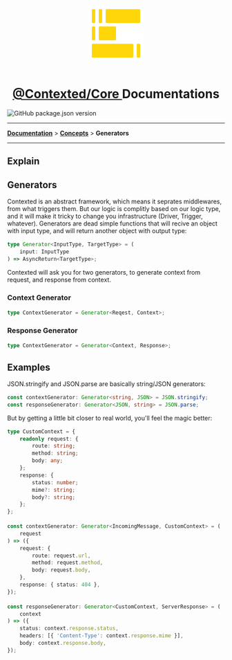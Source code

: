 <div align="center">
    <img width="128" src="https://raw.githubusercontent.com/contexted-js/brand/master/dark/main.svg">
    <br />
    <br />
    <h1>
		<a href="https://github.com/contexted-js/core">
        	@Contexted/Core
    	</a>
		<span>Documentations</span>
	</h1>
</div>

<img alt="GitHub package.json version" src="https://img.shields.io/github/package-json/v/contexted-js/core">

---

[**Documentation**](../../) > [**Concepts**](../) > **Generators**

---

## Explain

## Generators

Contexted is an abstract framework, which means it seprates middlewares, from what triggers them. But our logic is complitly based on our logic type, and it will make it tricky to change you infrastructure (Driver, Trigger, whatever). Generators are dead simple functions that will recive an object with input type, and will return another object with output type:

```ts
type Generator<InputType, TargetType> = (
	input: InputType
) => AsyncReturn<TargetType>;
```

Contexted will ask you for two generators, to generate context from request, and response from context.

### Context Generator

```ts
type ContextGenerator = Generator<Reqest, Context>;
```

### Response Generator

```ts
type ContextGenerator = Generator<Context, Response>;
```

## Examples

JSON.stringify and JSON.parse are basically string/JSON generators:

```ts
const contextGenerator: Generator<string, JSON> = JSON.stringify;
const responseGenerator: Generator<JSON, string> = JSON.parse;
```

But by getting a little bit closer to real world, you'll feel the magic better:

```ts
type CustomContext = {
	readonly request: {
		route: string;
		method: string;
		body: any;
	};
	response: {
		status: number;
		mime?: string;
		body?: string;
	};
};

const contextGenerator: Generator<IncomingMessage, CustomContext> = (
	request
) => ({
	request: {
		route: request.url,
		method: request.method,
		body: request.body,
	},
	response: { status: 404 },
});

const responseGenerator: Generator<CustomContext, ServerResponse> = (
	context
) => ({
	status: context.response.status,
	headers: [{ 'Content-Type': context.response.mime }],
	body: context.response.body,
});
```
